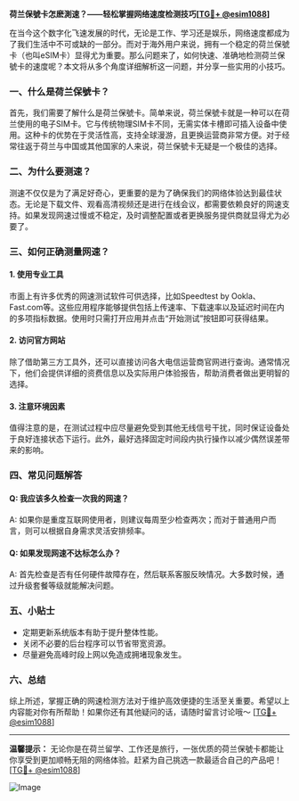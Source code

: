 **荷兰保號卡怎麽測速？——轻松掌握网络速度检测技巧[[TG💪+ @esim1088](https://t.me/s/esim1088)]**

在当今这个数字化飞速发展的时代，无论是工作、学习还是娱乐，网络速度都成为了我们生活中不可或缺的一部分。而对于海外用户来说，拥有一个稳定的荷兰保號卡（也叫eSIM卡）显得尤为重要。那么问题来了，如何快速、准确地检测荷兰保號卡的速度呢？本文将从多个角度详细解析这一问题，并分享一些实用的小技巧。

### 一、什么是荷兰保號卡？

首先，我们需要了解什么是荷兰保號卡。简单来说，荷兰保號卡就是一种可以在荷兰使用的电子SIM卡。它与传统物理SIM卡不同，无需实体卡槽即可插入设备中使用。这种卡的优势在于灵活性高，支持全球漫游，且更换运营商非常方便。对于经常往返于荷兰与中国或其他国家的人来说，荷兰保號卡无疑是一个极佳的选择。

### 二、为什么要测速？

测速不仅仅是为了满足好奇心，更重要的是为了确保我们的网络体验达到最佳状态。无论是下载文件、观看高清视频还是进行在线会议，都需要依赖良好的网速支持。如果发现网速过慢或不稳定，及时调整配置或者更换服务提供商就显得尤为必要了。

### 三、如何正确测量网速？

#### 1. 使用专业工具

市面上有许多优秀的网速测试软件可供选择，比如Speedtest by Ookla、Fast.com等。这些应用程序能够提供包括上传速率、下载速率以及延迟时间在内的多项指标数据。使用时只需打开应用并点击“开始测试”按钮即可获得结果。

#### 2. 访问官方网站

除了借助第三方工具外，还可以直接访问各大电信运营商官网进行查询。通常情况下，他们会提供详细的资费信息以及实际用户体验报告，帮助消费者做出更明智的选择。

#### 3. 注意环境因素

值得注意的是，在测试过程中应尽量避免受到其他无线信号干扰，同时保证设备处于良好连接状态下运行。此外，最好选择固定时间段内执行操作以减少偶然误差带来的影响。

### 四、常见问题解答

#### Q: 我应该多久检查一次我的网速？
A: 如果你是重度互联网使用者，则建议每周至少检查两次；而对于普通用户而言，则可以根据自身需求灵活安排频率。

#### Q: 如果发现网速不达标怎么办？
A: 首先检查是否有任何硬件故障存在，然后联系客服反映情况。大多数时候，通过升级套餐等级就能解决问题。

### 五、小贴士

- 定期更新系统版本有助于提升整体性能。
- 关闭不必要的后台程序可以节省带宽资源。
- 尽量避免高峰时段上网以免造成拥堵现象发生。

### 六、总结

综上所述，掌握正确的网速检测方法对于维护高效便捷的生活至关重要。希望以上内容能对你有所帮助！如果你还有其他疑问的话，请随时留言讨论哦～ [[TG💪+ @esim1088](https://t.me/s/esim1088)] 

---

**温馨提示：** 无论你是在荷兰留学、工作还是旅行，一张优质的荷兰保號卡都能让你享受到更加顺畅无阻的网络体验。赶紧为自己挑选一款最适合自己的产品吧！[[TG💪+ @esim1088](https://t.me/s/esim1088)]  

![Image](https://i.postimg.cc/4NQfJmqS/Snipaste-2025-05-13-00-14-12.png)
